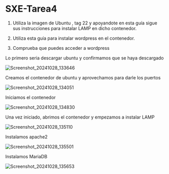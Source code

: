 # SXE-Tarea4

1. Utiliza la imagen de Ubuntu , tag 22 y apoyandote en esta guía sigue sus instrucciones para instalar LAMP en dicho contenedor.

2. Utiliza esta guía para instalar wordpress en el contenedor.

3. Comprueba que puedes acceder a wordpress

Lo primero seria descargar ubuntu y confirmamos que se haya descargado

![Screenshot_20241028_133646](https://github.com/user-attachments/assets/3e6b3985-e9d7-4210-a5f3-4890034a4804)

Creamos el contenedor de ubuntu y aprovechamos para darle los puertos 

![Screenshot_20241028_134051](https://github.com/user-attachments/assets/5beead2b-52af-4638-8cdc-72a1915dacb7)

Iniciamos el contenedor

![Screenshot_20241028_134830](https://github.com/user-attachments/assets/05987f64-01b5-41ec-ac57-a6a4190fd5aa)

Una vez iniciado, abrimos el contenedor y empezamos a instalar LAMP

![Screenshot_20241028_135110](https://github.com/user-attachments/assets/cf5e2ca6-7863-473f-b1e9-5e10377ee415)

Instalamos apache2

![Screenshot_20241028_135501](https://github.com/user-attachments/assets/ca56b6ab-0bf7-4a18-a403-e08ebf1e2bdd)

Instalamos MariaDB

![Screenshot_20241028_135653](https://github.com/user-attachments/assets/840fc265-5a9a-43d7-b1e5-07fc7a3f57dd)

